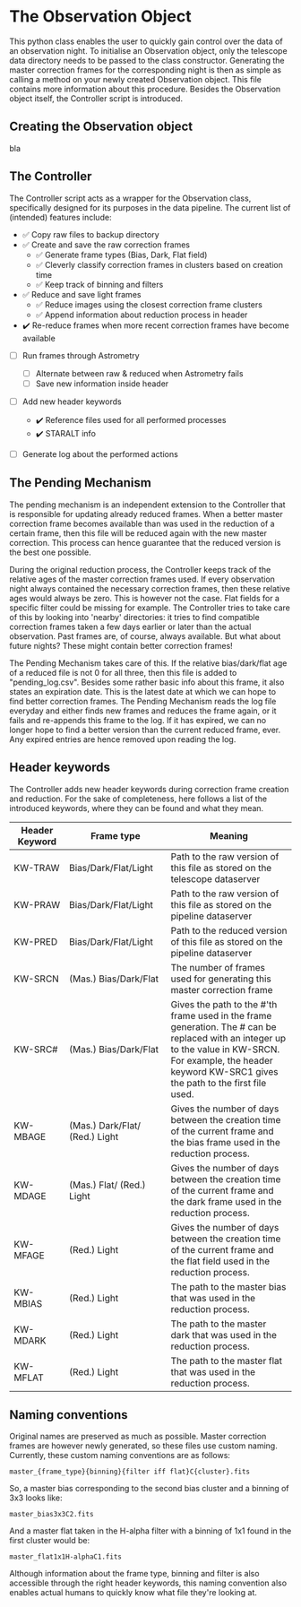 
The Observation Object
======================
This python class enables the user to quickly gain control over the data of an observation night. To initialise
an Observation object, only the telescope data directory needs to be passed to the class constructor. Generating
the master correction frames for the corresponding night is then as simple as calling a method on your newly 
created Observation object. This file contains more information about this procedure. Besides the Observation 
object itself, the Controller script is introduced.

Creating the Observation object
--------------------------------
bla

The Controller
--------------
The Controller script acts as a wrapper for the Observation class, specifically designed for its purposes in the
data pipeline. The current list of (intended) features include:

- :white_check_mark: Copy raw files to backup directory
- :white_check_mark: Create and save the raw correction frames
  - :white_check_mark: Generate frame types (Bias, Dark, Flat field)
  - :white_check_mark: Cleverly classify correction frames in clusters based on creation time
  - :white_check_mark: Keep track of binning and filters
- :white_check_mark: Reduce and save light frames
  - :white_check_mark: Reduce images using the closest correction frame clusters
  - :white_check_mark: Append information about reduction process in header
- :heavy_check_mark: Re-reduce frames when more recent correction frames have become available
- [ ] Run frames through Astrometry
  - [ ] Alternate between raw & reduced when Astrometry fails
  - [ ] Save new information inside header
- [ ] Add new header keywords
  - :heavy_check_mark: Reference files used for all performed processes
  - :heavy_check_mark: STARALT info
- [ ] Generate log about the performed actions


The Pending Mechanism
-------------------
The pending mechanism is an independent extension to the Controller that is responsible for updating already reduced frames. When a better master correction frame becomes available than was used in the reduction of a certain frame, then this file will be reduced again with the new master correction. This process can hence guarantee that the reduced version is the best one possible.

During the original reduction process, the Controller keeps track of the relative ages of the master correction frames used. If every observation night always contained the necessary correction frames, then these relative ages would always be zero. This is however not the case. Flat fields for a specific filter could be missing for example. The Controller tries to take care of this by looking into 'nearby' directories: it tries to find compatible correction frames taken a few days earlier or later than the actual observation. Past frames are, of course, always available. But what about future nights? These might contain better correction frames!

The Pending Mechanism takes care of this. If the relative bias/dark/flat age of a reduced file is not 0 for all three, then this file is added to "pending_log.csv". Besides some rather basic info about this frame, it also states an expiration date. This is the latest date at which we can hope to find better correction frames. The Pending Mechanism reads the log file everyday and either finds new frames and reduces the frame again, or it fails and re-appends this frame to the log. If it has expired, we can no longer hope to find a better version than the current reduced frame, ever. Any expired entries are hence removed upon reading the log.


Header keywords
-------------
The Controller adds new header keywords during correction frame creation and reduction. For the sake of completeness, here follows a list of the introduced keywords, where they can be found and what they mean.

| Header Keyword <img width=100/>| Frame type <img width=250/>    | Meaning        |
|--------------------------------|--------------------------------|----------------|
| KW-TRAW                        | Bias/Dark/Flat/Light           | Path to the raw version of this file as stored on the telescope dataserver |
| KW-PRAW                        | Bias/Dark/Flat/Light           | Path to the raw version of this file as stored on the pipeline dataserver  |
| KW-PRED                        | Bias/Dark/Flat/Light           | Path to the reduced version of this file as stored on the pipeline dataserver  |
| KW-SRCN                        | (Mas.) Bias/Dark/Flat          | The number of frames used for generating this master correction frame |
| KW-SRC#                        | (Mas.) Bias/Dark/Flat          | Gives the path to the #'th frame used in the frame generation. The # can be replaced with an integer up to the value in KW-SRCN. For example, the header keyword KW-SRC1 gives the path to the first file used. |
| KW-MBAGE                       | (Mas.) Dark/Flat/ (Red.) Light | Gives the number of days between the creation time of the current frame and the bias frame used in the reduction process. |
| KW-MDAGE                       | (Mas.) Flat/ (Red.) Light      | Gives the number of days between the creation time of the current frame and the dark frame used in the reduction process. |
| KW-MFAGE                       | (Red.) Light                   | Gives the number of days between the creation time of the current frame and the flat field used in the reduction process. |
| KW-MBIAS                       | (Red.) Light                   | The path to the master bias that was used in the reduction process. |
| KW-MDARK                       | (Red.) Light                   | The path to the master dark that was used in the reduction process. |
| KW-MFLAT                       | (Red.) Light                   | The path to the master flat that was used in the reduction process. |


Naming conventions
-----------------
Original names are preserved as much as possible. Master correction frames are however newly generated, so these files use custom naming. Currently, these custom naming conventions are as follows:

```master_{frame_type}{binning}{filter iff flat}C{cluster}.fits```

So, a master bias corresponding to the second bias cluster and a binning of 3x3 looks like:

```master_bias3x3C2.fits```

And a master flat taken in the H-alpha filter with a binning of 1x1 found in the first cluster would be:

```master_flat1x1H-alphaC1.fits```

Although information about the frame type, binning and filter is also accessible through the right header keywords, this naming convention also enables actual humans to quickly know what file they're looking at.
